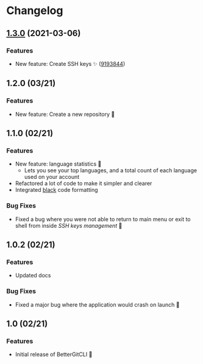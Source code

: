 # Changelog

## [1.3.0](https://www.github.com/PiotrRut/BetterGitCLI/compare/v1.2.0...v1.3.0) (2021-03-06)


### Features

* New feature: Create SSH keys :sparkles: ([9193844](https://www.github.com/PiotrRut/BetterGitCLI/commit/9193844ae2c76995781c4f5aeb7a540fc4522c3c))

## 1.2.0 (03/21)

### Features
- New feature: Create a new repository 🎉

## 1.1.0 (02/21)
### Features
- New feature: language statistics 🎉
  - Lets you see your top languages, and a  total count of each language used on your account
- Refactored a lot of code to make it simpler and clearer
- Integrated [black](https://github.com/psf/black) code formatting

### Bug Fixes
- Fixed a bug where you were not able to return to main menu or exit to shell from inside *SSH keys management* 🐛

## 1.0.2 (02/21)
### Features
- Updated docs

### Bug Fixes
- Fixed a major bug where the application would crash on launch 🐛

## 1.0 (02/21)
### Features
- Initial release of BetterGitCLI 🎉
